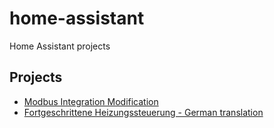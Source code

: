 # home-assistant
Home Assistant projects

## Projects

* [Modbus Integration Modification](./modbus/README.md)
* [Fortgeschrittene Heizungssteuerung - German translation](./heating_control/README.md)
